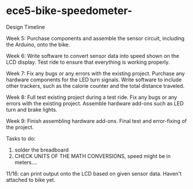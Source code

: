 # ece5-bike-speedometer-
Design Timeline

Week 5: Purchase components and assemble the sensor circuit, including the Arduino, onto the bike. 

Week 6: Write software to convert sensor data into speed shown on the LCD display. Test ride to ensure that everything is working properly.

Week 7: Fix any bugs or any errors with the existing project. Purchase any hardware components for the LED turn signals. Write software to include other trackers, such as the calorie counter and the total distance traveled. 

Week 8: Full test existing project during a test ride. Fix any bugs or any errors with the existing project. Assemble hardware add-ons such as LED turn and brake lights.  

Week 9: Finish assembling hardware add-ons. Final test and error-fixing of the project. 

Tasks to do:
1. solder the breadboard
2. CHECK UNITS OF THE MATH CONVERSIONS, speed might be in meters....

11/16: can print output onto the LCD based on given sensor data. Haven't attached to bike yet. 

